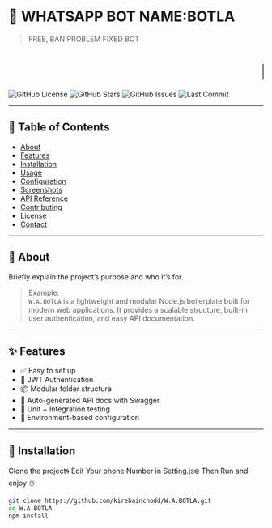 # 🚀 WHATSAPP BOT NAME:BOTLA

> FREE, BAN PROBLEM FIXED BOT

<h1 align="center">
  <marquee behavior="scroll" direction="left" scrollamount="10">
    🚀 A WHATSAPP BOT MADE BY TANVIR 🚀
  </marquee>
</h1>

![GitHub License](https://img.shields.io/github/license/kirebainchodd/W.A.BOTLA)
![GitHub Stars](https://img.shields.io/github/stars/kirebainchodd/W.A.BOTLA?style=social)
![GitHub Issues](https://img.shields.io/github/issues/[kirebainchodd/W.A.BOTLA])
![Last Commit](https://img.shields.io/github/last-commit/kirebainchodd/W.A.BOTLA)

---

## 📑 Table of Contents

- [About](#about)
- [Features](#features)
- [Installation](#installation)
- [Usage](#usage)
- [Configuration](#configuration)
- [Screenshots](#screenshots)
- [API Reference](#api-reference)
- [Contributing](#contributing)
- [License](#license)
- [Contact](#contact)

---

## 🧠 About

Briefly explain the project’s purpose and who it’s for.

> Example:  
> `W.A.BOTLA` is a lightweight and modular Node.js boilerplate built for modern web applications. It provides a scalable structure, built-in user authentication, and easy API documentation.

---

## ✨ Features

- ✅ Easy to set up
- 🔐 JWT Authentication
- 📦 Modular folder structure
- 📃 Auto-generated API docs with Swagger
- 🧪 Unit + Integration testing
- 📁 Environment-based configuration

---

## 🔧 Installation

Clone the project🌀
Edit Your phone Number in Setting.js❄️ 
Then Run and enjoy ☃️

```bash
git clone https://github.com/kirebainchodd/W.A.BOTLA.git
cd W.A.BOTLA
npm install

